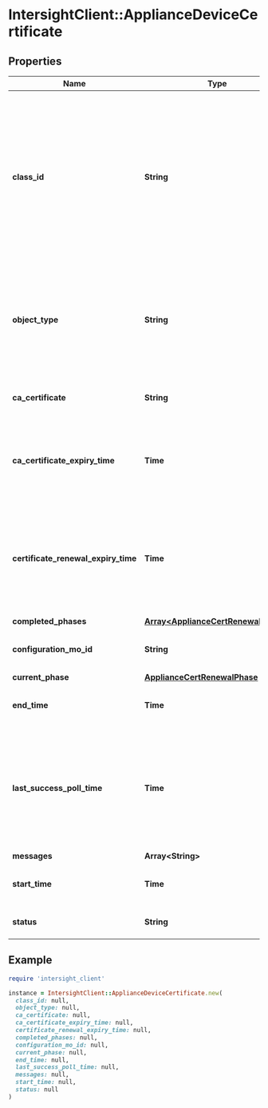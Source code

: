 # IntersightClient::ApplianceDeviceCertificate

## Properties

| Name | Type | Description | Notes |
| ---- | ---- | ----------- | ----- |
| **class_id** | **String** | The fully-qualified name of the instantiated, concrete type. This property is used as a discriminator to identify the type of the payload when marshaling and unmarshaling data. | [default to &#39;appliance.DeviceCertificate&#39;] |
| **object_type** | **String** | The fully-qualified name of the instantiated, concrete type. The value should be the same as the &#39;ClassId&#39; property. | [default to &#39;appliance.DeviceCertificate&#39;] |
| **ca_certificate** | **String** | The base64 encoded certificate in PEM format. | [optional][readonly] |
| **ca_certificate_expiry_time** | **Time** | The expiry datetime of new ca certificate which need to be applied on device connector. | [optional][readonly] |
| **certificate_renewal_expiry_time** | **Time** | The date time allocated till cert renewal will be executed. This time used here will be based on cert renewal plan. | [optional][readonly] |
| **completed_phases** | [**Array&lt;ApplianceCertRenewalPhase&gt;**](ApplianceCertRenewalPhase.md) |  | [optional] |
| **configuration_mo_id** | **String** | The operation configuration MOId. | [optional] |
| **current_phase** | [**ApplianceCertRenewalPhase**](ApplianceCertRenewalPhase.md) |  | [optional] |
| **end_time** | **Time** | End date of the certificate renewal. | [optional][readonly] |
| **last_success_poll_time** | **Time** | The last poll time when data collection was successfull. This time is used to collect data after this time in next cycle. | [optional][readonly] |
| **messages** | **Array&lt;String&gt;** |  | [optional] |
| **start_time** | **Time** | Start date of the certificate renewal. | [optional] |
| **status** | **String** | The status of ca certificate renewal. | [optional] |

## Example

```ruby
require 'intersight_client'

instance = IntersightClient::ApplianceDeviceCertificate.new(
  class_id: null,
  object_type: null,
  ca_certificate: null,
  ca_certificate_expiry_time: null,
  certificate_renewal_expiry_time: null,
  completed_phases: null,
  configuration_mo_id: null,
  current_phase: null,
  end_time: null,
  last_success_poll_time: null,
  messages: null,
  start_time: null,
  status: null
)
```

